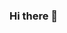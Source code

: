 ### Hi there 👋

<!--
**terrafora1/terrafora1** is a ✨ _special_ ✨ repository because its `README.md` (this file) appears on your GitHub profile.

Here are some ideas to get you started:

- 🔭 I’m currently working my way through the content laid out by Code Institute as well as Dr. Angela Yu's 100 days of Python.
- 🌱 I’m currently focussing my learning on React and Python.
- 👯 I’m looking to collaborate on pretty much anything as I'm always looking for further experience.
- 🤔 I’m not looking for help with anything at just this moment, but keep watching this space.
- 📫 How to reach me: Charlie.stone649@gmail.com
- 😄 Pronouns: She/Her
- ⚡ Fun fact: I speak English, Japanese, and some French
-->
